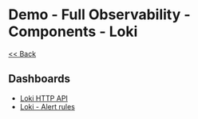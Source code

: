 # Demo - Full Observability - Components - Loki

[<< Back](../README.md)

## Dashboards

- [Loki HTTP API](https://grafana.com/docs/loki/latest/reference/loki-http-api/)
- [Loki - Alert rules](https://grafana.com/docs/loki/latest/alert/)
